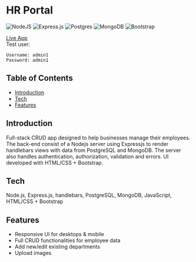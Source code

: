 # HR Portal
![NodeJS](https://img.shields.io/badge/node.js-6DA55F?style=for-the-badge&logo=node.js&logoColor=white)
![Express.js](https://img.shields.io/badge/express.js-%23404d59.svg?style=for-the-badge&logo=express&logoColor=%2361DAFB)
![Postgres](https://img.shields.io/badge/postgres-%23316192.svg?style=for-the-badge&logo=postgresql&logoColor=white)
![MongoDB](https://img.shields.io/badge/MongoDB-%234ea94b.svg?style=for-the-badge&logo=mongodb&logoColor=white)
![Bootstrap](https://img.shields.io/badge/bootstrap-%23563D7C.svg?style=for-the-badge&logo=bootstrap&logoColor=white)

<a href="https://hr-portal-myapp.herokuapp.com">Live App</a><br>
Test user:
```
Username: admin1
Password: admin1
```

## Table of Contents
- [Introduction](#introduction)
- [Tech](#tech)
- [Features](#features)

## Introduction
Full-stack CRUD app designed to help businesses manage their employees. The back-end consist of a Nodejs server using Expressjs to render handlebars views with data from PostgreSQL and MongoDB. The server also handles authentication, authorization, validation and errors. UI developed with HTML/CSS + Bootstrap.

## Tech
Node.js, Express.js, handlebars, PostgreSQL, MongoDB, JavaScript, HTML/CSS + Bootstrap

## Features
<ul>
  <li>Responsive UI for desktops & mobile</li>  
  <li>Full CRUD functionalities for employee data</li>  
  <li>Add new/edit existing departments</li>  
  <li>Upload images</li>  
</ul>
